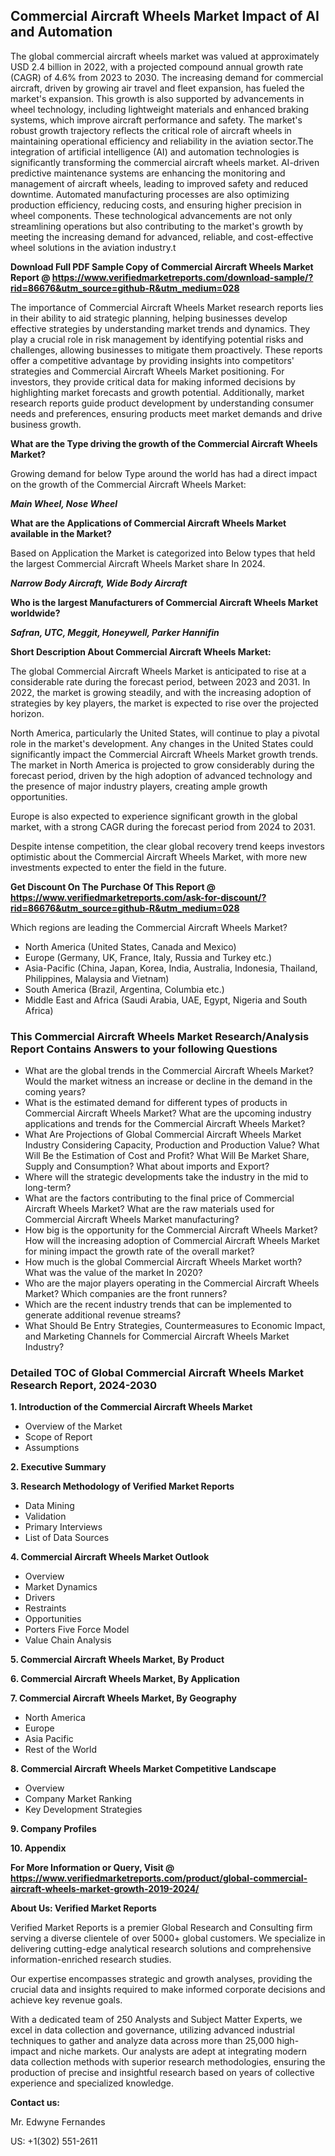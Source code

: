 <h2>Commercial Aircraft Wheels Market Impact of AI and Automation</h2>The global commercial aircraft wheels market was valued at approximately USD 2.4 billion in 2022, with a projected compound annual growth rate (CAGR) of 4.6% from 2023 to 2030. The increasing demand for commercial aircraft, driven by growing air travel and fleet expansion, has fueled the market's expansion. This growth is also supported by advancements in wheel technology, including lightweight materials and enhanced braking systems, which improve aircraft performance and safety. The market's robust growth trajectory reflects the critical role of aircraft wheels in maintaining operational efficiency and reliability in the aviation sector.The integration of artificial intelligence (AI) and automation technologies is significantly transforming the commercial aircraft wheels market. AI-driven predictive maintenance systems are enhancing the monitoring and management of aircraft wheels, leading to improved safety and reduced downtime. Automated manufacturing processes are also optimizing production efficiency, reducing costs, and ensuring higher precision in wheel components. These technological advancements are not only streamlining operations but also contributing to the market's growth by meeting the increasing demand for advanced, reliable, and cost-effective wheel solutions in the aviation industry.t</p><p id="" class=""><strong>Download Full PDF Sample Copy of Commercial Aircraft Wheels Market Report @ <a href="https://www.verifiedmarketreports.com/download-sample/?rid=86676&utm_source=github-R&utm_medium=028" target="_blank">https://www.verifiedmarketreports.com/download-sample/?rid=86676&utm_source=github-R&utm_medium=028</a></strong></p><p>The importance of&nbsp;Commercial Aircraft Wheels Market research reports lies in their ability to aid strategic planning, helping businesses develop effective strategies by understanding market trends and dynamics. They play a crucial role in risk management by identifying potential risks and challenges, allowing businesses to mitigate them proactively. These reports offer a competitive advantage by providing insights into competitors' strategies and Commercial Aircraft Wheels Market positioning. For investors, they provide critical data for making informed decisions by highlighting market forecasts and growth potential. Additionally, market research reports guide product development by understanding consumer needs and preferences, ensuring products meet market demands and drive business growth.</p><p><strong>What are the&nbsp;Type driving the growth of the Commercial Aircraft Wheels Market?</strong></p><p id="" class="">Growing demand for below Type around the world has had a direct impact on the growth of the Commercial Aircraft Wheels Market:</p><em><strong>Main Wheel, Nose Wheel</strong></em></p><strong>What are the&nbsp;Applications&nbsp;of Commercial Aircraft Wheels Market available in the Market?</strong></p><p id="" class="">Based on Application the Market is categorized into Below types that held the largest Commercial Aircraft Wheels Market share In 2024.</p><em><strong>Narrow Body Aircraft, Wide Body Aircraft</strong></em></p><strong>Who is the largest Manufacturers of Commercial Aircraft Wheels Market worldwide?</strong></p><p><em><strong>Safran, UTC, Meggit, Honeywell, Parker Hannifin</strong></em></p><p id="" class=""><strong>Short Description About Commercial Aircraft Wheels Market:</strong></p><p>The global Commercial Aircraft Wheels Market is anticipated to rise at a considerable rate during the forecast period, between 2023 and 2031. In 2022, the market is growing steadily, and with the increasing adoption of strategies by key players, the market is expected to rise over the projected horizon.</p><p>North America, particularly the United States, will continue to play a pivotal role in the market's development. Any changes in the United States could significantly impact the Commercial Aircraft Wheels Market growth trends. The market in North America is projected to grow considerably during the forecast period, driven by the high adoption of advanced technology and the presence of major industry players, creating ample growth opportunities.</p><p>Europe is also expected to experience significant growth in the global market, with a strong CAGR during the forecast period from 2024 to 2031.</p><p>Despite intense competition, the clear global recovery trend keeps investors optimistic about the Commercial Aircraft Wheels Market, with more new investments expected to enter the field in the future.</p><p id="" class=""><strong>Get Discount On The Purchase Of This Report @ <a href="https://www.verifiedmarketreports.com/ask-for-discount/?rid=86676&utm_source=github-R&utm_medium=028" target="_blank">https://www.verifiedmarketreports.com/ask-for-discount/?rid=86676&utm_source=github-R&utm_medium=028</a></strong></p>Which regions are leading the Commercial Aircraft Wheels Market?</p><ul><li>North America (United States, Canada and Mexico)</li><li>Europe (Germany, UK, France, Italy, Russia and Turkey etc.)</li><li>Asia-Pacific (China, Japan, Korea, India, Australia, Indonesia, Thailand, Philippines, Malaysia and Vietnam)</li><li>South America (Brazil, Argentina, Columbia etc.)</li><li>Middle East and Africa (Saudi Arabia, UAE, Egypt, Nigeria and South Africa)</li></ul><h3 id="" class="">This Commercial Aircraft Wheels Market Research/Analysis Report Contains Answers to your following Questions</h3><ul><li>What are the global trends in the Commercial Aircraft Wheels Market? Would the market witness an increase or decline in the demand in the coming years?</li><li>What is the estimated demand for different types of products in Commercial Aircraft Wheels Market? What are the upcoming industry applications and trends for the Commercial Aircraft Wheels Market?</li><li>What Are Projections of Global Commercial Aircraft Wheels Market Industry Considering Capacity, Production and Production Value? What Will Be the Estimation of Cost and Profit? What Will Be Market Share, Supply and Consumption? What about imports and Export?</li><li>Where will the strategic developments take the industry in the mid to long-term?</li><li>What are the factors contributing to the final price of Commercial Aircraft Wheels Market? What are the raw materials used for Commercial Aircraft Wheels Market manufacturing?</li><li>How big is the opportunity for the Commercial Aircraft Wheels Market? How will the increasing adoption of Commercial Aircraft Wheels Market for mining impact the growth rate of the overall market?</li><li>How much is the global Commercial Aircraft Wheels Market worth? What was the value of the market In 2020?</li><li>Who are the major players operating in the Commercial Aircraft Wheels Market? Which companies are the front runners?</li><li>Which are the recent industry trends that can be implemented to generate additional revenue streams?</li><li>What Should Be Entry Strategies, Countermeasures to Economic Impact, and Marketing Channels for Commercial Aircraft Wheels Market Industry?</li></ul><h3 id="" class="">Detailed TOC of Global Commercial Aircraft Wheels Market Research Report, 2024-2030</h3><p id="" class=""><strong>1. Introduction of the Commercial Aircraft Wheels Market</strong></p><ul><li>Overview of the Market</li><li>Scope of Report</li><li>Assumptions</li></ul><p id="" class=""><strong>2. Executive Summary</strong></p><p id="" class=""><strong>3. Research Methodology of Verified Market Reports</strong></p><ul><li>Data Mining</li><li>Validation</li><li>Primary Interviews</li><li>List of Data Sources</li></ul><p id="" class=""><strong>4. Commercial Aircraft Wheels Market Outlook</strong></p><ul><li>Overview</li><li>Market Dynamics</li><li>Drivers</li><li>Restraints</li><li>Opportunities</li><li>Porters Five Force Model</li><li>Value Chain Analysis</li></ul><p id="" class=""><strong>5. Commercial Aircraft Wheels Market, By Product</strong></p><p id="" class=""><strong>6. Commercial Aircraft Wheels Market, By Application</strong></p><p id="" class=""><strong>7. Commercial Aircraft Wheels Market, By Geography</strong></p><ul><li>North America</li><li>Europe</li><li>Asia Pacific</li><li>Rest of the World</li></ul><p id="" class=""><strong>8. Commercial Aircraft Wheels Market Competitive Landscape</strong></p><ul><li>Overview</li><li>Company Market Ranking</li><li>Key Development Strategies</li></ul><p id="" class=""><strong>9. Company Profiles</strong></p><p id="" class=""><strong>10. Appendix</strong></p><p id="" class=""><strong>For More Information or Query, Visit @ <a href="https://www.verifiedmarketreports.com/product/global-commercial-aircraft-wheels-market-growth-2019-2024/" target="_blank">https://www.verifiedmarketreports.com/product/global-commercial-aircraft-wheels-market-growth-2019-2024/</a></strong></p><p id="" class=""><strong>About Us: Verified Market Reports</strong></p><p id="" class="">Verified Market Reports is a premier Global Research and Consulting firm serving a diverse clientele of over 5000+ global customers. We specialize in delivering cutting-edge analytical research solutions and comprehensive information-enriched research studies.</p><p id="" class="">Our expertise encompasses strategic and growth analyses, providing the crucial data and insights required to make informed corporate decisions and achieve key revenue goals.</p><p id="" class="">With a dedicated team of 250 Analysts and Subject Matter Experts, we excel in data collection and governance, utilizing advanced industrial techniques to gather and analyze data across more than 25,000 high-impact and niche markets. Our analysts are adept at integrating modern data collection methods with superior research methodologies, ensuring the production of precise and insightful research based on years of collective experience and specialized knowledge.</p><p id="" class=""><strong>Contact us:</strong></p><p id="" class="">Mr. Edwyne Fernandes</p><p id="" class="">US: +1(302) 551-2611</p>